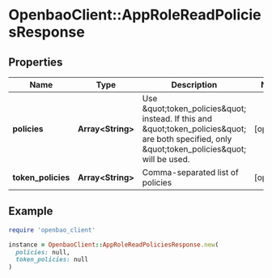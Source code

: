 # OpenbaoClient::AppRoleReadPoliciesResponse

## Properties

| Name | Type | Description | Notes |
| ---- | ---- | ----------- | ----- |
| **policies** | **Array&lt;String&gt;** | Use \&quot;token_policies\&quot; instead. If this and \&quot;token_policies\&quot; are both specified, only \&quot;token_policies\&quot; will be used. | [optional] |
| **token_policies** | **Array&lt;String&gt;** | Comma-separated list of policies | [optional] |

## Example

```ruby
require 'openbao_client'

instance = OpenbaoClient::AppRoleReadPoliciesResponse.new(
  policies: null,
  token_policies: null
)
```


